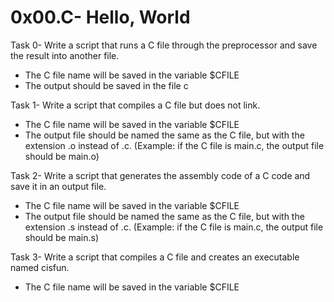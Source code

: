 # 0x00.C- Hello, World

Task 0- Write a script that runs a C file through the preprocessor and save the result into another file.
- The C file name will be saved in the variable $CFILE
- The output should be saved in the file c

Task 1- Write a script that compiles a C file but does not link.
- The C file name will be saved in the variable $CFILE
- The output file should be named the same as the C file, but with the extension .o instead of .c. (Example: if the C file is main.c, the output file should be main.o)

Task 2- Write a script that generates the assembly code of a C code and save it in an output file.
- The C file name will be saved in the variable $CFILE
- The output file should be named the same as the C file, but with the extension .s instead of .c. (Example: if the C file is main.c, the output file should be main.s)

Task 3- Write a script that compiles a C file and creates an executable named cisfun.
- The C file name will be saved in the variable $CFILE
